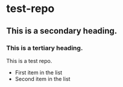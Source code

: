 # test-repo
## This is a secondary heading.
### This is a tertiary heading.

This is a test repo.

* First item in the list
* Second item in the list
